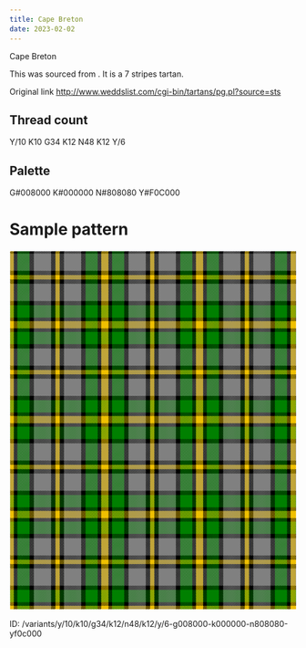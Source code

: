 ```yaml
---
title: Cape Breton
date: 2023-02-02
---
```

Cape Breton

This was sourced from <no value>.  It is a 7 stripes tartan.

Original link http://www.weddslist.com/cgi-bin/tartans/pg.pl?source=sts

## Thread count
Y/10 K10 G34 K12 N48 K12 Y/6

## Palette
G#008000 K#000000 N#808080 Y#F0C000

# Sample pattern

![Tartan detail](tartan.png "Y/10 K10 G34 K12 N48 K12 Y/6 tartan")

ID: /variants/y/10/k10/g34/k12/n48/k12/y/6-g008000-k000000-n808080-yf0c000